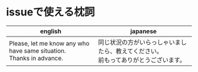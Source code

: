issueで使える枕詞
===

english | japanese
--- | ---
Please, let me know any who have same situation.<br>Thanks in advance. | 同じ状況の方がいらっしゃいましたら、教えてください。<br>前もってありがとうございます。

